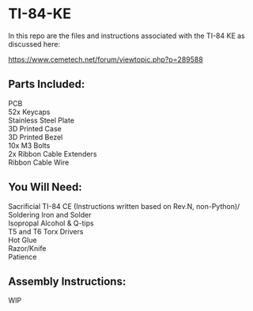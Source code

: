 # TI-84-KE
In this repo are the files and instructions associated with the TI-84 KE as discussed here:

https://www.cemetech.net/forum/viewtopic.php?p=289588


## Parts Included:
PCB\
52x Keycaps\
Stainless Steel Plate\
3D Printed Case\
3D Printed Bezel\
10x M3 Bolts\
2x Ribbon Cable Extenders\
Ribbon Cable Wire


## You Will Need:
Sacrificial TI-84 CE (Instructions written based on Rev.N, non-Python)/
Soldering Iron and Solder\
Isopropal Alcohol & Q-tips\
T5 and T6 Torx Drivers\
Hot Glue\
Razor/Knife\
Patience


## Assembly Instructions:
WIP
